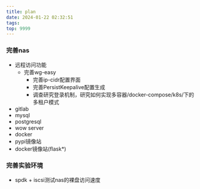 ```yaml
---
title: plan
date: 2024-01-22 02:32:51
tags:
top: 9999
---
```

### 完善nas
- 远程访问功能
  - 完善wg-easy
    - 完善ip-cidr配置界面
    - 完善PersistKeepalive配置生成
    - 调查研究登录机制，研究如何实现多容器/docker-compose/k8s/下的多租户模式
- gitlab
- mysql
- postgresql
- wow server
- docker
- pypi镜像站
- docker镜像站(flask*)
### 完善实验环境
- spdk + iscsi测试nas的裸盘访问速度